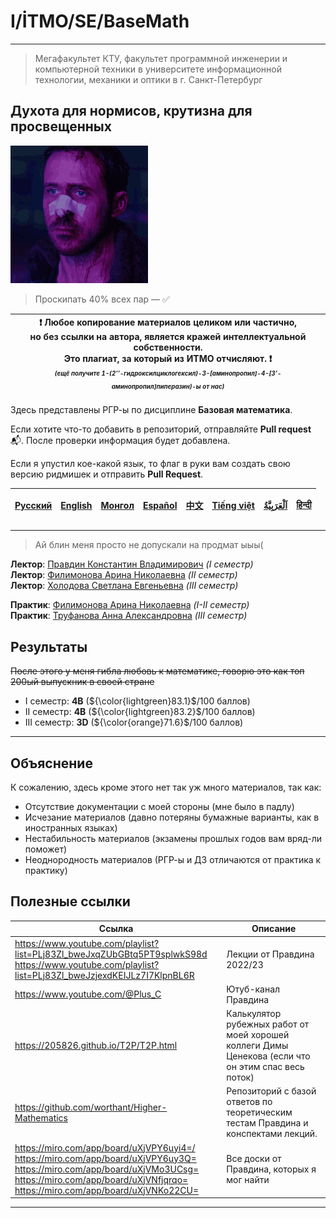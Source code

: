 # I/İTMO/SE/BaseMath

---
> Мегафакультет КТУ, факультет программной инженерии и компьютерной техники в университете информационной технологии, механики и оптики в г. Санкт-Петербург

## Духота для нормисов, крутизна для просвещенных
![gif](/img/gifs/literallyme(1).gif)
> Проскипать 40% всех пар — :white_check_mark:

| :exclamation: <b>Любое копирование материалов целиком или частично,<br>но без ссылки на автора, является кражей интеллектуальной собственности.<br>Это плагиат, за который из ИТМО отчисляют.</b> :exclamation:<br><sub><sup><i>(ещё получите 1-(2’’-гидроксилциклогексил)-3-[аминопропил]-4-[3’-аминопропил]пиперазин)-ы от нас)</sup></sub></b> |
|---------------------------------------------------------------------------------------------------------------------------------------------------------------------------------------------------------------------------------------------------------------------------------------------------------------------------------------------------|
Здесь представлены РГР-ы по дисциплине **Базовая математика**.

Если хотите что-то добавить в репозиторий, отправляйте **Pull request** :mailbox_with_mail:. После проверки информация будет добавлена.

Если я упустил кое-какой язык, то флаг в руки вам создать свою версию ридмишек и отправить **Pull Request**.

| [<strong>Русский</strong>](https://github.com/XVIIStarPlatinum/itmo/blob/master/Software%20Engineering/README.md) | [<strong>English</strong>](https://github.com/XVIIStarPlatinum/itmo/blob/master/Software%20Engineering/.docs/README_EN.md) | [<strong>Монгол</strong>](https://github.com/XVIIStarPlatinum/itmo/blob/master/Software%20Engineering/.docs/README_MN.md) | [<strong>Español</strong>](https://github.com/XVIIStarPlatinum/itmo/blob/master/Software%20Engineering/.docs/README_ES.md) | [<strong>中文</strong>](https://github.com/XVIIStarPlatinum/itmo/blob/master/Software%20Engineering/.docs/README_CN.md) | [<strong>Tiếng việt</strong>](https://github.com/XVIIStarPlatinum/itmo/blob/master/Software%20Engineering/.docs/README_VN.md) | [<strong><p dir="rtl" lang="ar">اَلْعَرَبِيَّةُ</p></strong>](https://github.com/XVIIStarPlatinum/itmo/blob/master/Software%20Engineering/.docs/README_AR.md) | [<strong>हिन्दी</strong>](https://github.com/XVIIStarPlatinum/itmo/blob/master/Software%20Engineering/.docs/README_IN.md) |
|-------------------------------------------------------------------------------------------------------------------|----------------------------------------------------------------------------------------------------------------------------|---------------------------------------------------------------------------------------------------------------------------|----------------------------------------------------------------------------------------------------------------------------|-----------------------------------------------------------------------------------------------------------------------|-------------------------------------------------------------------------------------------------------------------------------|---------------------------------------------------------------------------------------------------------------------------------------------------------------|---------------------------------------------------------------------------------------------------------------------------|

---
> Ай блин меня просто не допускали на продмат ыыы(

**Лектор**: [Правдин Константин Владимирович](https://my.itmo.ru/persons/138626) *(I семестр)*\
**Лектор**: [Филимонова Арина Николаевна](https://my.itmo.ru/persons/345632) *(II семестр)*\
**Лектор**: [Холодова Светлана Евгеньевна](https://my.itmo.ru/persons/153941) *(III семестр)*

**Практик**: [Филимонова Арина Николаевна](https://my.itmo.ru/persons/345632) *(I-II семестр)*\
**Практик**: [Труфанова Анна Александровна](https://my.itmo.ru/persons/243951) *(III семестр)*

## Результаты
<s>После этого у меня гибла любовь к математике, говорю это как топ 200ый выпускник в своей стране</s>
- I семестр: **4B** (${\color{lightgreen}83.1}$/100 баллов)
- II семестр: **4B** (${\color{lightgreen}83.2}$/100 баллов)
- III семестр: **3D** (${\color{orange}71.6}$/100 баллов)
---
## Объяснение

К сожалению, здесь кроме этого нет так уж много материалов, так как:
- Отсутствие документации с моей стороны (мне было в падлу)
- Исчезание материалов (давно потеряны бумажные варианты, как в иностранных языках)
- Нестабильность материалов (экзамены прошлых годов вам вряд-ли поможет)
- Неоднородность материалов (РГР-ы и ДЗ отличаются от практика к практику)

## Полезные ссылки
| Ссылка                                                                                                                                                                                                               | Описание                                                                                            |
|----------------------------------------------------------------------------------------------------------------------------------------------------------------------------------------------------------------------|-----------------------------------------------------------------------------------------------------|
| https://www.youtube.com/playlist?list=PLj83Zl_bweJxqZUbGBtq5PT9splwkS98d<br>https://www.youtube.com/playlist?list=PLj83Zl_bweJzjexdKEIJLz7I7KlpnBL6R                                                                 | Лекции от Правдина 2022/23                                                                          |
| https://www.youtube.com/@Plus_C                                                                                                                                                                                      | Ютуб-канал Правдина                                                                                 |
| https://205826.github.io/T2P/T2P.html                                                                                                                                                                                | Калькулятор рубежных работ от моей хорошей коллеги Димы Ценекова (если что он этим спас весь поток) |
| https://github.com/worthant/Higher-Mathematics                                                                                                                                                                       | Репозиторий с базой ответов по теоретическим тестам Правдина и конспектами лекций.                  |
| https://miro.com/app/board/uXjVPY6uyi4=/<br>https://miro.com/app/board/uXjVPY6uy3Q=<br>https://miro.com/app/board/uXjVMo3UCsg=<br>https://miro.com/app/board/uXjVNfjqrqo=<br>https://miro.com/app/board/uXjVNKo22CU= | Все доски от Правдина, которых я мог найти                                                          |

---